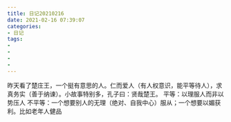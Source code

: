 ```yaml
---
title: 日记20210216
date: 2021-02-16 07:39:07
categories:
- 日记
tags:
- 
- 
- 
- 
---
```

昨天看了楚庄王，一个挺有意思的人。仁而爱人（有人权意识，能平等待人），求真务实（善于纳谏）。小故事特别多，孔子曰：贤哉楚王。
平等：以理服人而非以势压人
不平等：一个想要别人的无理（绝对、自我中心）服从；一个想要以媚获利。比如老年人健品
